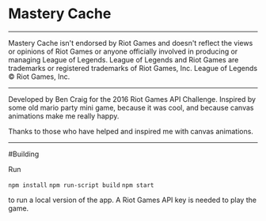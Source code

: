 # Mastery Cache

-----

Mastery Cache isn't endorsed by Riot Games and doesn't reflect the views or opinions of Riot Games or anyone officially involved in producing or managing League of Legends. League of Legends and Riot Games are trademarks or registered trademarks of Riot Games, Inc. League of Legends © Riot Games, Inc.

-----

Developed by Ben Craig for the 2016 Riot Games API Challenge.
Inspired by some old mario party mini game, because it was cool, and because canvas animations make me really happy.

Thanks to those who have helped and inspired me with canvas animations.

-----

#Building

Run 

```npm install```
```npm run-script build```
```npm start```

to run a local version of the app. A Riot Games API key is needed to play the game.